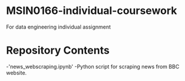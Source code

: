 # MSIN0166-individual-coursework
For data engineering individual assignment

# Repository Contents
-'news_webscraping.ipynb' -Python script for scraping news from BBC website.
